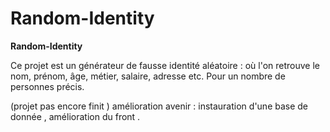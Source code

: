 # Random-Identity

__Random-Identity__

Ce projet est un générateur de fausse identité aléatoire : où l'on retrouve le nom, prénom, âge, métier, salaire, adresse etc. Pour un nombre de personnes précis.

(projet pas encore finit ) 
amélioration avenir : instauration d'une base de donnée , amélioration du front .
